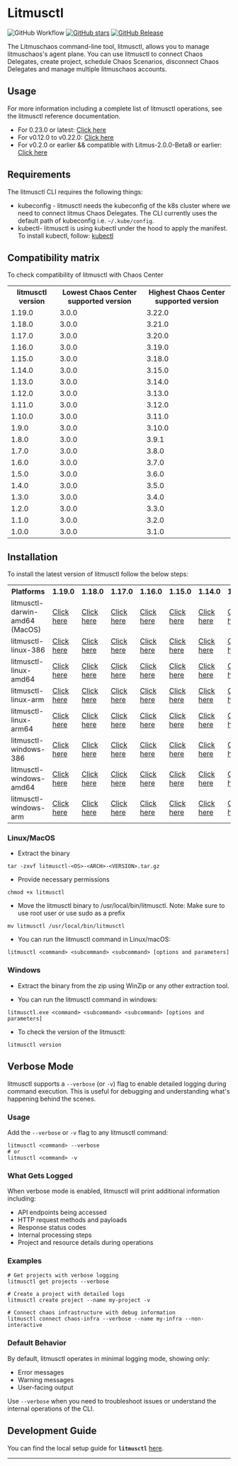 # Litmusctl

![GitHub Workflow](https://github.com/litmuschaos/litmusctl/actions/workflows/push.yml/badge.svg?branch=master)
[![GitHub stars](https://img.shields.io/github/stars/litmuschaos/litmusctl?style=social)](https://github.com/litmuschaos/litmusctl/stargazers)
[![GitHub Release](https://img.shields.io/github/release/litmuschaos/litmusctl.svg?style=flat)]()

The Litmuschaos command-line tool, litmusctl, allows you to manage litmuschaos's agent plane. You can use litmusctl to connect Chaos Delegates, create project, schedule Chaos Scenarios, disconnect Chaos Delegates and manage multiple litmuschaos accounts.

## Usage

For more information including a complete list of litmusctl operations, see the litmusctl reference documentation.

* For 0.23.0 or latest: <a href="https://github.com/litmuschaos/litmusctl/blob/master/Usage_0.23.0.md">Click here</a>
* For v0.12.0 to v0.22.0: <a href="https://github.com/litmuschaos/litmusctl/blob/master/Usage_interactive.md">Click here</a>
* For v0.2.0 or earlier && compatible with Litmus-2.0.0-Beta8 or earlier: <a href="https://github.com/litmuschaos/litmusctl/blob/master/Usage_v0.2.0.md">Click here</a>

## Requirements

The litmusctl CLI requires the following things:

- kubeconfig - litmusctl needs the kubeconfig of the k8s cluster where we need to connect litmus Chaos Delegates. The CLI currently uses the default path of kubeconfig i.e. `~/.kube/config`.
- kubectl- litmusctl is using kubectl under the hood to apply the manifest. To install kubectl, follow: [kubectl](https://kubernetes.io/docs/tasks/tools/#kubectl)

## Compatibility matrix

To check compatibility of litmusctl with Chaos Center

<table>
  <th>litmusctl version</th>
  <th>Lowest Chaos Center supported version</th>
  <th>Highest Chaos Center supported version</th>
 <tr>
    <td>1.19.0</td>
    <td>3.0.0</td>
    <td>3.22.0</td>
 </tr>
 <tr>
    <td>1.18.0</td>
    <td>3.0.0</td>
    <td>3.21.0</td>
 </tr>
 <tr>
    <td>1.17.0</td>
    <td>3.0.0</td>
    <td>3.20.0</td>
 </tr>
 <tr>
    <td>1.16.0</td>
    <td>3.0.0</td>
    <td>3.19.0</td>
 </tr>
 <tr>
    <td>1.15.0</td>
    <td>3.0.0</td>
    <td>3.18.0</td>
 </tr>
 <tr>
    <td>1.14.0</td>
    <td>3.0.0</td>
    <td>3.15.0</td>
 </tr>
 <tr>
    <td>1.13.0</td>
    <td>3.0.0</td>
    <td>3.14.0</td>
 </tr>
 <tr>
    <td>1.12.0</td>
    <td>3.0.0</td>
    <td>3.13.0</td>
 </tr>
 <tr>
    <td>1.11.0</td>
    <td>3.0.0</td>
    <td>3.12.0</td>
 </tr>
 <tr>
    <td>1.10.0</td>
    <td>3.0.0</td>
    <td>3.11.0</td>
 </tr>
 <tr>
    <td>1.9.0</td>
    <td>3.0.0</td>
    <td>3.10.0</td>
 </tr>
 <tr>
    <td>1.8.0</td>
    <td>3.0.0</td>
    <td>3.9.1</td>
 </tr>
 <tr>
    <td>1.7.0</td>
    <td>3.0.0</td>
    <td>3.8.0</td>
 </tr>
 <tr>
    <td>1.6.0</td>
    <td>3.0.0</td>
    <td>3.7.0</td>
 </tr>
 <tr>
    <td>1.5.0</td>
    <td>3.0.0</td>
    <td>3.6.0</td>
 </tr>
 <tr>
    <td>1.4.0</td>
    <td>3.0.0</td>
    <td>3.5.0</td>
 </tr>
 <tr>
    <td>1.3.0</td>
    <td>3.0.0</td>
    <td>3.4.0</td>
  </tr>
 <tr>
    <td>1.2.0</td>
    <td>3.0.0</td>
    <td>3.3.0</td>
  </tr> 
 <tr>
    <td>1.1.0</td>
    <td>3.0.0</td>
    <td>3.2.0</td>
  </tr> 
 <tr>
    <td>1.0.0</td>
    <td>3.0.0</td>
    <td>3.1.0</td>
  </tr>
</table>

## Installation

To install the latest version of litmusctl follow the below steps:

<table>
  <th>Platforms</th>
  <th>1.19.0</th>
  <th>1.18.0</th>
  <th>1.17.0</th>
  <th>1.16.0</th>
  <th>1.15.0</th>
  <th>1.14.0</th>
  <th>1.13.0</th>
  <th>1.12.0</th>
  <th>master(Unreleased)</th>
  <tr>
    <td>litmusctl-darwin-amd64 (MacOS)</td>
    <td><a href="https://litmusctl-production-bucket.s3.amazonaws.com/litmusctl-darwin-amd64-1.19.0.tar.gz">Click here</a></td>
    <td><a href="https://litmusctl-production-bucket.s3.amazonaws.com/litmusctl-darwin-amd64-1.18.0.tar.gz">Click here</a></td>
    <td><a href="https://litmusctl-production-bucket.s3.amazonaws.com/litmusctl-darwin-amd64-1.17.0.tar.gz">Click here</a></td>
    <td><a href="https://litmusctl-production-bucket.s3.amazonaws.com/litmusctl-darwin-amd64-1.16.0.tar.gz">Click here</a></td>
    <td><a href="https://litmusctl-production-bucket.s3.amazonaws.com/litmusctl-darwin-amd64-1.15.0.tar.gz">Click here</a></td>
    <td><a href="https://litmusctl-production-bucket.s3.amazonaws.com/litmusctl-darwin-amd64-1.14.0.tar.gz">Click here</a></td>
    <td><a href="https://litmusctl-production-bucket.s3.amazonaws.com/litmusctl-darwin-amd64-1.13.0.tar.gz">Click here</a></td>
    <td><a href="https://litmusctl-production-bucket.s3.amazonaws.com/litmusctl-darwin-amd64-1.12.0.tar.gz">Click here</a></td>
    <td><a href="https://litmusctl-production-bucket.s3.amazonaws.com/litmusctl-darwin-amd64-master.tar.gz">Click here</a></td>
  </tr>
  <tr>
    <td>litmusctl-linux-386</td>
    <td><a href="https://litmusctl-production-bucket.s3.amazonaws.com/litmusctl-linux-386-1.19.0.tar.gz">Click here</a></td>
    <td><a href="https://litmusctl-production-bucket.s3.amazonaws.com/litmusctl-linux-386-1.18.0.tar.gz">Click here</a></td>
    <td><a href="https://litmusctl-production-bucket.s3.amazonaws.com/litmusctl-linux-386-1.17.0.tar.gz">Click here</a></td>
    <td><a href="https://litmusctl-production-bucket.s3.amazonaws.com/litmusctl-linux-386-1.16.0.tar.gz">Click here</a></td>
    <td><a href="https://litmusctl-production-bucket.s3.amazonaws.com/litmusctl-linux-386-1.15.0.tar.gz">Click here</a></td>
    <td><a href="https://litmusctl-production-bucket.s3.amazonaws.com/litmusctl-linux-386-1.14.0.tar.gz">Click here</a></td>
    <td><a href="https://litmusctl-production-bucket.s3.amazonaws.com/litmusctl-linux-386-1.13.0.tar.gz">Click here</a></td>
    <td><a href="https://litmusctl-production-bucket.s3.amazonaws.com/litmusctl-linux-386-1.12.0.tar.gz">Click here</a></td>
    <td><a href="https://litmusctl-production-bucket.s3.amazonaws.com/litmusctl-linux-386-master.tar.gz">Click here</a></td>
  </tr>
  <tr>
    <td>litmusctl-linux-amd64</td>
    <td><a href="https://litmusctl-production-bucket.s3.amazonaws.com/litmusctl-linux-amd64-1.19.0.tar.gz">Click here</a></td>
    <td><a href="https://litmusctl-production-bucket.s3.amazonaws.com/litmusctl-linux-amd64-1.18.0.tar.gz">Click here</a></td>
    <td><a href="https://litmusctl-production-bucket.s3.amazonaws.com/litmusctl-linux-amd64-1.17.0.tar.gz">Click here</a></td>
    <td><a href="https://litmusctl-production-bucket.s3.amazonaws.com/litmusctl-linux-amd64-1.16.0.tar.gz">Click here</a></td>
    <td><a href="https://litmusctl-production-bucket.s3.amazonaws.com/litmusctl-linux-amd64-1.15.0.tar.gz">Click here</a></td>
    <td><a href="https://litmusctl-production-bucket.s3.amazonaws.com/litmusctl-linux-amd64-1.14.0.tar.gz">Click here</a></td>
    <td><a href="https://litmusctl-production-bucket.s3.amazonaws.com/litmusctl-linux-amd64-1.13.0.tar.gz">Click here</a></td>
    <td><a href="https://litmusctl-production-bucket.s3.amazonaws.com/litmusctl-linux-amd64-1.12.0.tar.gz">Click here</a></td>
    <td><a href="https://litmusctl-production-bucket.s3.amazonaws.com/litmusctl-linux-amd64-master.tar.gz">Click here</a></td>
  </tr>
  <tr>
    <td>litmusctl-linux-arm</td>
    <td><a href="https://litmusctl-production-bucket.s3.amazonaws.com/litmusctl-linux-arm-1.19.0.tar.gz">Click here</a></td>
    <td><a href="https://litmusctl-production-bucket.s3.amazonaws.com/litmusctl-linux-arm-1.18.0.tar.gz">Click here</a></td>
    <td><a href="https://litmusctl-production-bucket.s3.amazonaws.com/litmusctl-linux-arm-1.17.0.tar.gz">Click here</a></td>
    <td><a href="https://litmusctl-production-bucket.s3.amazonaws.com/litmusctl-linux-arm-1.16.0.tar.gz">Click here</a></td>
    <td><a href="https://litmusctl-production-bucket.s3.amazonaws.com/litmusctl-linux-arm-1.15.0.tar.gz">Click here</a></td>
    <td><a href="https://litmusctl-production-bucket.s3.amazonaws.com/litmusctl-linux-arm-1.14.0.tar.gz">Click here</a></td>
    <td><a href="https://litmusctl-production-bucket.s3.amazonaws.com/litmusctl-linux-arm-1.13.0.tar.gz">Click here</a></td>
    <td><a href="https://litmusctl-production-bucket.s3.amazonaws.com/litmusctl-linux-arm-1.12.0.tar.gz">Click here</a></td>
    <td><a href="https://litmusctl-production-bucket.s3.amazonaws.com/litmusctl-linux-arm-master.tar.gz">Click here</a></td>
  </tr>
  <tr>
    <td>litmusctl-linux-arm64</td>
    <td><a href="https://litmusctl-production-bucket.s3.amazonaws.com/litmusctl-linux-arm64-1.19.0.tar.gz">Click here</a></td>
    <td><a href="https://litmusctl-production-bucket.s3.amazonaws.com/litmusctl-linux-arm64-1.18.0.tar.gz">Click here</a></td>
    <td><a href="https://litmusctl-production-bucket.s3.amazonaws.com/litmusctl-linux-arm64-1.17.0.tar.gz">Click here</a></td>
    <td><a href="https://litmusctl-production-bucket.s3.amazonaws.com/litmusctl-linux-arm64-1.16.0.tar.gz">Click here</a></td>
    <td><a href="https://litmusctl-production-bucket.s3.amazonaws.com/litmusctl-linux-arm64-1.15.0.tar.gz">Click here</a></td>
    <td><a href="https://litmusctl-production-bucket.s3.amazonaws.com/litmusctl-linux-arm64-1.14.0.tar.gz">Click here</a></td>
    <td><a href="https://litmusctl-production-bucket.s3.amazonaws.com/litmusctl-linux-arm64-1.13.0.tar.gz">Click here</a></td>
    <td><a href="https://litmusctl-production-bucket.s3.amazonaws.com/litmusctl-linux-arm64-1.12.0.tar.gz">Click here</a></td>
    <td><a href="https://litmusctl-production-bucket.s3.amazonaws.com/litmusctl-linux-arm64-master.tar.gz">Click here</a></td>
  </tr>
  <tr>
    <td>litmusctl-windows-386</td>
    <td><a href="https://litmusctl-production-bucket.s3.amazonaws.com/litmusctl-windows-386-1.19.0.tar.gz">Click here</a></td>
    <td><a href="https://litmusctl-production-bucket.s3.amazonaws.com/litmusctl-windows-386-1.18.0.tar.gz">Click here</a></td>
    <td><a href="https://litmusctl-production-bucket.s3.amazonaws.com/litmusctl-windows-386-1.17.0.tar.gz">Click here</a></td>
    <td><a href="https://litmusctl-production-bucket.s3.amazonaws.com/litmusctl-windows-386-1.16.0.tar.gz">Click here</a></td>
    <td><a href="https://litmusctl-production-bucket.s3.amazonaws.com/litmusctl-windows-386-1.15.0.tar.gz">Click here</a></td>
    <td><a href="https://litmusctl-production-bucket.s3.amazonaws.com/litmusctl-windows-386-1.14.0.tar.gz">Click here</a></td>
    <td><a href="https://litmusctl-production-bucket.s3.amazonaws.com/litmusctl-windows-386-1.13.0.tar.gz">Click here</a></td>
    <td><a href="https://litmusctl-production-bucket.s3.amazonaws.com/litmusctl-windows-386-1.12.0.tar.gz">Click here</a></td>
    <td><a href="https://litmusctl-production-bucket.s3.amazonaws.com/litmusctl-windows-386-master.tar.gz">Click here</a></td>
  </tr>
   <tr>
    <td>litmusctl-windows-amd64</td>
    <td><a href="https://litmusctl-production-bucket.s3.amazonaws.com/litmusctl-windows-amd64-1.19.0.tar.gz">Click here</a></td>
    <td><a href="https://litmusctl-production-bucket.s3.amazonaws.com/litmusctl-windows-amd64-1.18.0.tar.gz">Click here</a></td>
    <td><a href="https://litmusctl-production-bucket.s3.amazonaws.com/litmusctl-windows-amd64-1.17.0.tar.gz">Click here</a></td>
    <td><a href="https://litmusctl-production-bucket.s3.amazonaws.com/litmusctl-windows-amd64-1.16.0.tar.gz">Click here</a></td>
    <td><a href="https://litmusctl-production-bucket.s3.amazonaws.com/litmusctl-windows-amd64-1.15.0.tar.gz">Click here</a></td>
    <td><a href="https://litmusctl-production-bucket.s3.amazonaws.com/litmusctl-windows-amd64-1.14.0.tar.gz">Click here</a></td>
    <td><a href="https://litmusctl-production-bucket.s3.amazonaws.com/litmusctl-windows-amd64-1.13.0.tar.gz">Click here</a></td>
    <td><a href="https://litmusctl-production-bucket.s3.amazonaws.com/litmusctl-windows-amd64-1.12.0.tar.gz">Click here</a></td>
    <td><a href="https://litmusctl-production-bucket.s3.amazonaws.com/litmusctl-windows-amd64-master.tar.gz">Click here</a></td>
  </tr>
  <tr>
    <td>litmusctl-windows-arm</td>
    <td><a href="https://litmusctl-production-bucket.s3.amazonaws.com/litmusctl-windows-arm-1.19.0.tar.gz">Click here</a></td>
    <td><a href="https://litmusctl-production-bucket.s3.amazonaws.com/litmusctl-windows-arm-1.18.0.tar.gz">Click here</a></td>
    <td><a href="https://litmusctl-production-bucket.s3.amazonaws.com/litmusctl-windows-arm-1.17.0.tar.gz">Click here</a></td>
    <td><a href="https://litmusctl-production-bucket.s3.amazonaws.com/litmusctl-windows-arm-1.16.0.tar.gz">Click here</a></td>
    <td><a href="https://litmusctl-production-bucket.s3.amazonaws.com/litmusctl-windows-arm-1.15.0.tar.gz">Click here</a></td>
    <td><a href="https://litmusctl-production-bucket.s3.amazonaws.com/litmusctl-windows-arm-1.14.0.tar.gz">Click here</a></td>
    <td><a href="https://litmusctl-production-bucket.s3.amazonaws.com/litmusctl-windows-arm-1.13.0.tar.gz">Click here</a></td>
    <td><a href="https://litmusctl-production-bucket.s3.amazonaws.com/litmusctl-windows-arm-1.12.0.tar.gz">Click here</a></td>
    <td><a href="https://litmusctl-production-bucket.s3.amazonaws.com/litmusctl-windows-arm-master.tar.gz">Click here</a></td>
  </tr>
</table>

### Linux/MacOS

- Extract the binary

```shell
tar -zxvf litmusctl-<OS>-<ARCH>-<VERSION>.tar.gz
```

- Provide necessary permissions

```shell
chmod +x litmusctl
```

- Move the litmusctl binary to /usr/local/bin/litmusctl. Note: Make sure to use root user or use sudo as a prefix

```shell
mv litmusctl /usr/local/bin/litmusctl
```

- You can run the litmusctl command in Linux/macOS:

```shell
litmusctl <command> <subcommand> <subcommand> [options and parameters]
```

### Windows

- Extract the binary from the zip using WinZip or any other extraction tool.

- You can run the litmusctl command in windows:

```shell
litmusctl.exe <command> <subcommand> <subcommand> [options and parameters]
```

- To check the version of the litmusctl:

```shell
litmusctl version
```

## Verbose Mode

litmusctl supports a `--verbose` (or `-v`) flag to enable detailed logging during command execution. This is useful for debugging and understanding what's happening behind the scenes.

### Usage

Add the `--verbose` or `-v` flag to any litmusctl command:

```shell
litmusctl <command> --verbose
# or
litmusctl <command> -v
```

### What Gets Logged

When verbose mode is enabled, litmusctl will print additional information including:

- API endpoints being accessed
- HTTP request methods and payloads
- Response status codes
- Internal processing steps
- Project and resource details during operations

### Examples

```shell
# Get projects with verbose logging
litmusctl get projects --verbose

# Create a project with detailed logs
litmusctl create project --name my-project -v

# Connect chaos infrastructure with debug information
litmusctl connect chaos-infra --verbose --name my-infra --non-interactive
```

### Default Behavior

By default, litmusctl operates in minimal logging mode, showing only:
- Error messages
- Warning messages
- User-facing output

Use `--verbose` when you need to troubleshoot issues or understand the internal operations of the CLI.

## Development Guide

You can find the local setup guide for **`litmusctl`** [here](DEVELOPMENT.md).

---
